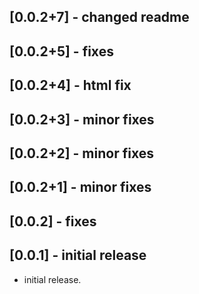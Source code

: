 ## [0.0.2+7] - changed readme
## [0.0.2+5] - fixes
## [0.0.2+4] - html fix
## [0.0.2+3] - minor fixes
## [0.0.2+2] - minor fixes
## [0.0.2+1] - minor fixes
## [0.0.2] - fixes
## [0.0.1] - initial release

* initial release.
